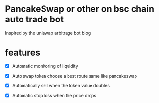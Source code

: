 # PancakeSwap or other on bsc chain auto trade bot

Inspired by the uniswap arbitrage bot blog

# features

- [x] Automatic monitoring of liquidity
- [x] Auto swap token choose a best route same like pancakeswap
- [x] Automatically sell when the token value doubles
- [x] Automatic stop loss when the price drops



